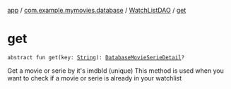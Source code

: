[app](../../index.md) / [com.example.mymovies.database](../index.md) / [WatchListDAO](index.md) / [get](./get.md)

# get

`abstract fun get(key: `[`String`](https://kotlinlang.org/api/latest/jvm/stdlib/kotlin/-string/index.html)`): `[`DatabaseMovieSerieDetail`](../-database-movie-serie-detail/index.md)`?`

Get a movie or serie by it's imdbId (unique)
This method is used when you want to check if a movie or serie is already in your watchlist

